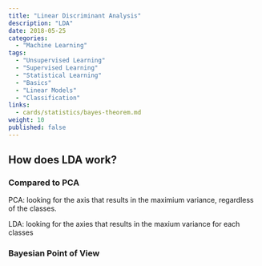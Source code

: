 ```yaml
---
title: "Linear Discriminant Analysis"
description: "LDA"
date: 2018-05-25
categories:
  - "Machine Learning"
tags:
  - "Unsupervised Learning"
  - "Supervised Learning"
  - "Statistical Learning"
  - "Basics"
  - "Linear Models"
  - "Classification"
links:
  - cards/statistics/bayes-theorem.md
weight: 10
published: false
---
```


## How does LDA work?

### Compared to PCA

PCA: looking for the axis that results in the maximium variance, regardless of the classes.

LDA:  looking for the axies that results in the maxium variance for each classes

### Bayesian Point of View